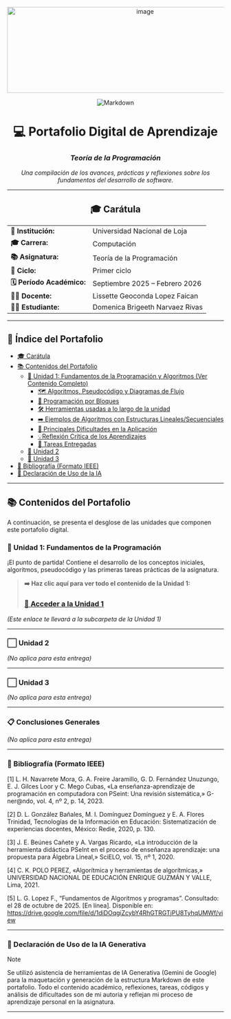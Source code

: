 <p align="center"><img width="626" height="200" alt="image" src="https://github.com/user-attachments/assets/7124c1b7-d20a-444d-8668-a380a55cebde" />


<p align="center">
  <img alt="Markdown" src="https://img.shields.io/badge/Hecho_con-Markdown-181717?style=for-the-badge&logo=markdown&logoColor=white"/>


<div align="center">

# 💻 Portafolio Digital de Aprendizaje  
### *Teoría de la Programación*

*Una compilación de los avances, prácticas y reflexiones sobre los fundamentos del desarrollo de software.*

---

## 🎓 Carátula

<table>
  <tr>
    <td><strong>🏫 Institución:</strong></td>
    <td>Universidad Nacional de Loja</td>
  </tr>
  <tr>
    <td><strong>🎓 Carrera:</strong></td>
    <td>Computación</td>
  </tr>
  <tr>
    <td><strong>📚 Asignatura:</strong></td>
    <td>Teoría de la Programación</td>
  </tr>
  <tr>
    <td><strong>🔢 Ciclo:</strong></td>
    <td>Primer ciclo</td>
  </tr>
  <tr>
    <td><strong>🗓️ Período Académico:</strong></td>
    <td>Septiembre 2025 – Febrero 2026</td>
  </tr>
  <tr>
    <td><strong>👩‍🏫 Docente:</strong></td>
    <td>Lissette Geoconda Lopez Faican</td>
  </tr>
  <tr>
    <td><strong>👨‍💻 Estudiante:</strong></td>
    <td>Domenica Brigeeth Narvaez Rivas</td>
  </tr>
</table>

</div>

---

## 🧭 Índice del Portafolio

* [🎓 Carátula](https://github.com/domenicanarvaez/Teoria-de-la-programacion-Portafolio-Digital/blob/main/PortafolioDigital.md#-car%C3%A1tula)
* [📚 Contenidos del Portafolio](https://github.com/domenicanarvaez/Teoria-de-la-programacion-Portafolio-Digital/blob/main/PortafolioDigital.md#-contenidos-del-portafolio)
    * [📌 Unidad 1: Fundamentos de la Programación y Algoritmos (Ver Contenido Completo)](Unidad1.md)
      * [🗺️ Algoritmos, Pseudocódigo y Diagramas de Flujo](https://github.com/domenicanarvaez/Teoria-de-la-programacion-Portafolio-Digital/blob/main/Unidad1.md#%EF%B8%8F-1-algoritmos-pseudoc%C3%B3digo-y-diagramas-de-flujo)
      * [🧩 Programación por Bloques](https://github.com/domenicanarvaez/Teoria-de-la-programacion-Portafolio-Digital/blob/main/Unidad1.md#-2-programaci%C3%B3n-por-bloques)
      * [🛠️ Herramientas usadas a lo largo de la unidad](https://github.com/domenicanarvaez/Teoria-de-la-programacion-Portafolio-Digital/blob/main/Unidad1.md#%EF%B8%8F-3-herramientas-usadas-a-lo-largo-de-la-unidad)
      * [➡️ Ejemplos de Algoritmos con Estructuras Lineales/Secuenciales](https://github.com/domenicanarvaez/Teoria-de-la-programacion-Portafolio-Digital/blob/main/Unidad1.md#%EF%B8%8F-4-ejemplos-de-algoritmos-con-estructuras-linealessecuenciales-pseint-y-vs-code)
      * [🚧 Principales Dificultades en la Aplicación](https://github.com/domenicanarvaez/Teoria-de-la-programacion-Portafolio-Digital/blob/main/Unidad1.md#-4-principales-dificultades-en-la-aplicaci%C3%B3n)
      * [💡Reflexión Crítica de los Aprendizajes](https://github.com/domenicanarvaez/Teoria-de-la-programacion-Portafolio-Digital/blob/main/Unidad1.md#-5-reflexi%C3%B3n-cr%C3%ADtica-de-los-aprendizajes)
      * [🚀 Tareas Entregadas](https://github.com/domenicanarvaez/Teoria-de-la-programacion-Portafolio-Digital/blob/main/Unidad1.md#-tareas-entregadas)
    * [📌 Unidad 2](https://github.com/domenicanarvaez/Teoria-de-la-programacion-Portafolio-Digital/blob/main/PortafolioDigital.md#%EF%B8%8F-unidad-2)
    * [📌 Unidad 3](https://github.com/domenicanarvaez/Teoria-de-la-programacion-Portafolio-Digital/blob/main/PortafolioDigital.md#%EF%B8%8F-unidad-3)
* [📑 Bibliografía (Formato IEEE)](https://github.com/domenicanarvaez/Teoria-de-la-programacion-Portafolio-Digital/blob/main/PortafolioDigital.md#-bibliograf%C3%ADa-formato-ieee)
* [🤖 Declaración de Uso de la IA](https://github.com/domenicanarvaez/Teoria-de-la-programacion-Portafolio-Digital/blob/main/PortafolioDigital.md#-declaraci%C3%B3n-de-uso-de-la-ia-generativa)

---

## 📚 Contenidos del Portafolio

A continuación, se presenta el desglose de las unidades que componen este portafolio digital.

### 📌 Unidad 1: Fundamentos de la Programación

¡El punto de partida! Contiene el desarrollo de los conceptos iniciales, algoritmos, pseudocódigo y las primeras tareas prácticas de la asignatura.

> **➡️ Haz clic aquí para ver todo el contenido de la Unidad 1:**
> ### **[🚀 Acceder a la Unidad 1](Unidad1.md)**

*(Este enlace te llevará a la subcarpeta de la Unidad 1)*

---

### ⬜️ Unidad 2

*(No aplica para esta entrega)*

---

### ⬜️ Unidad 3

*(No aplica para esta entrega)*

---

### 📋 Conclusiones Generales

*(No aplica para esta entrega)*

---

### 📑 Bibliografía (Formato IEEE)

[1] 	L. H. Navarrete Mora, G. A. Freire Jaramillo, G. D. Fernández Unuzungo, E. J. Gilces Loor y C. Mego Cubas, «La enseñanza-aprendizaje de programación en computadora con PSeint: Una revisión sistemática,» G-ner@ndo, vol. 4, nº 2, p. 14, 2023. 

[2] 	D. L. González Bañales, M. I. Domínguez Domínguez y E. A. Flores Trinidad, Tecnologías de la Información en Educación: Sistematización de experiencias docentes, México: Redie, 2020, p. 130.

[3] 	J. E. Beúnes Cañete y A. Vargas Ricardo, «La introducción de la herramienta didáctica PSeInt en el proceso de enseñanza aprendizaje: una propuesta para Álgebra Lineal,» SciELO, vol. 15, nº 1, 2020. 

[4] 	C. K. POLO PEREZ, «Algorítmica y herramientas de algorítmicas,» UNIVERSIDAD NACIONAL DE EDUCACIÓN ENRIQUE GUZMÁN Y VALLE, Lima, 2021.

[5]   L. G. Lopez F., “Fundamentos de Algoritmos y programas”. Consultado: el 28 de octubre de 2025. [En línea]. Disponible en: https://drive.google.com/file/d/1diDOqgiZcybY4RhGTRGTjPU8TyhqUMWf/view

---

### 🤖 Declaración de Uso de la IA Generativa

> [!NOTE]
> Se utilizó asistencia de herramientas de IA Generativa (Gemini de Google) para la maquetación y generación de la estructura Markdown de este portafolio. Todo el contenido académico, reflexiones, tareas, códigos y análisis de dificultades son de mi autoria y reflejan mi proceso de aprendizaje personal en la asignatura.

---
